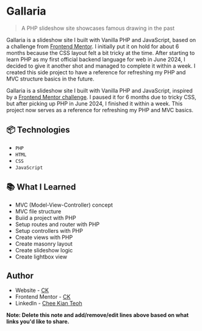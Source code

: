 # Gallaria

> A PHP slideshow site showcases famous drawing in the past

Gallaria is a slideshow site I built with Vanilla PHP and JavaScript, based on a challenge from [Frontend Mentor](https://www.frontendmentor.io/profile/teoh4770). I initially put it on hold for about 6 months because the CSS layout felt a bit tricky at the time. After starting to learn PHP as my first official backend language for web in June 2024, I decided to give it another shot and managed to complete it within a week. I created this side project to have a reference for refreshing my PHP and MVC structure basics in the future.

Gallaria is a slideshow site I built with Vanilla PHP and JavaScript, inspired by a [Frontend Mentor challenge](https://www.frontendmentor.io/challenges/galleria-slideshow-site-tEA4pwsa6). I paused it for 6 months due to tricky CSS, but after picking up PHP in June 2024, I finished it within a week. This project now serves as a reference for refreshing my PHP and MVC basics.

## 📦 Technologies

-   <code>PHP</code>
-   <code>HTML</code>
-   <code>CSS</code>
-   <code>JavaScript</code>

## 📚 What I Learned

- MVC (Model-View-Controller) concept
- MVC file structure
- Buiid a project with PHP
- Setup routes and router with PHP
- Setup controllers with PHP
- Create views with PHP
- Create masonry layout
- Create slideshow logic
- Create lightbox view


## Author

- Website - [CK](https://cheekianteoh.me/)
- Frontend Mentor - [CK](https://www.frontendmentor.io/challenges/galleria-slideshow-site-tEA4pwsa6)
- LinkedIn - [Chee Kian Teoh](https://www.linkedin.com/in/cheekianteoh/)

**Note: Delete this note and add/remove/edit lines above based on what links you'd like to share.**
